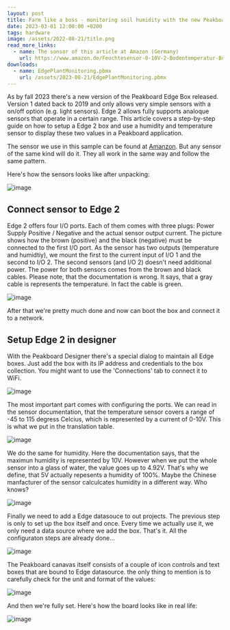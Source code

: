 ```yaml
---
layout: post
title: Farm like a boss - monitoring soil humidity with the new Peakboard Edge 2 box
date: 2023-03-01 12:00:00 +0200
tags: hardware
image: /assets/2022-08-21/title.png
read_more_links:
  - name: The sonsor of this article at Amazon (Germany)
    url: https://www.amazon.de/Feuchtesensor-0-10V-2-Bodentemperatur-Bodenfeuchtesensor-Sender/dp/B082DJ6F9J/ref=sr_1_30?__mk_de_DE=%C3%85M%C3%85%C5%BD%C3%95%C3%91&crid=B8RQX4B0GNT7&keywords=feuchtesensor+24v&qid=1683540626&sprefix=feuchtesensor+24v%2Caps%2C92&sr=8-30
downloads:
  - name: EdgePlantMonitoring.pbmx
    url: /assets/2023-08-21/EdgePlantMonitoring.pbmx
---
```

As by fall 2023 there's a new version of the Peakboard Edge Box released. Version 1 dated back to 2019 and only allows very simple sensors with a on/off option (e.g. light sensors). Edge 2 allows fully supports analoque sensors that operate in a certain range. This article covers a step-by-step guide on how to setup a Edge 2 box and use a humidity and temperature sensor to display these two values in a Peakboard application. 

The sensor we use in this sample can be found at [Amanzon](https://www.amazon.de/Feuchtesensor-0-10V-2-Bodentemperatur-Bodenfeuchtesensor-Sender/dp/B082DJ6F9J/ref=sr_1_30?__mk_de_DE=%C3%85M%C3%85%C5%BD%C3%95%C3%91&crid=B8RQX4B0GNT7&keywords=feuchtesensor+24v&qid=1683540626&sprefix=feuchtesensor+24v%2Caps%2C92&sr=8-30). But any sensor of the same kind will do it. They all work in the same way and follow the same pattern.

Here's how the sensors looks like after unpacking:

![image](/assets/2022-08-21/010.jpg)

## Connect sensor to Edge 2

Edge 2 offers four I/O ports. Each of them comes with three plugs: Power Supply Positive / Negative and the actual sensor output current. The picture shows how the brown (positive) and the black (negative) must be connected to the first I/O port. As the sensor has two outputs (temperature and humidtiy), we mount the first to the current input of I/O 1 and the second to I/O 2. The second sensors (and I/O 2) doesn't need additional power. The power for both sensors comes from the brown and black cables. Please note, that the documentation is wrong. It says, that a gray cable is represents the temperature. In fact the cable is green.
  
![image](/assets/2022-08-21/020.jpg)

After that we're pretty much done and now can boot the box and connect it to a network.

## Setup Edge 2 in designer

With the Peakboard Designer there's a special dialog to maintain all Edge boxes. Just add the box with its IP address and credentials to the box collection. You might want to use the 'Connections' tab to connect it to WiFi.

![image](/assets/2022-08-21/030.png)

The most important part comes with configuring the ports. We can read in the sensor documentation, that the temperature sensor covers a range of -45 to 115 degress Celcius, which is represented by a current of 0-10V. This is what we put in the translation table.

![image](/assets/2022-08-21/040.png)

We do the same for humidity. Here the documentation says, that the maximun humidity is represented by 10V. However when we put the whole sensor into a glass of water, the value goes up to 4.92V. That's why we define, that 5V actually repesents a humidity of 100%. Maybe the Chinese manfacturer of the sensor calculcates humidity in a different way. Who knows?

![image](/assets/2022-08-21/050.png)

Finally we need to add a Edge datasouce to out projects. The previous step is only to set up the box itself and once. Every time we actually use it, we only need a data source where we add the box. That's it. All the configuraton steps are already done...

![image](/assets/2022-08-21/055.png)

The Peakboard canavas itself consists of a couple of icon controls and text boxes that are bound to Edge datasource. the only thing to mention is to carefully check for the unit and format of the values:

![image](/assets/2022-08-21/060.png)

And then we're fully set. Here's how the board looks like in real life:

![image](/assets/2022-08-21/070.jpg)
